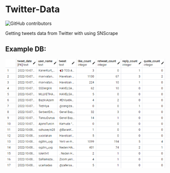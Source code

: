 # Twitter-Data
 ![GitHub contributors](https://img.shields.io/github/contributors/Rekl0w/PC-Building-Website)
 
 Getting tweets data from Twitter with using SNScrape
## Example DB:

![DB](https://github.com/Rekl0w/Twitter-Data/blob/main/db.png)